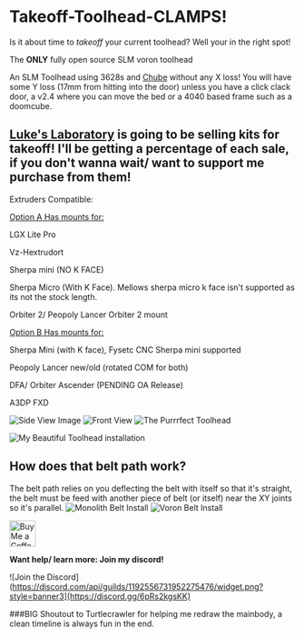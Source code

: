# Takeoff-Toolhead-CLAMPS!
Is it about time to *takeoff* your current toolhead? Well your in the right spot!

The **ONLY** fully open source SLM voron toolhead

An SLM Toolhead using 3628s and [Chube](https://chubehotend.com) without any X loss! You will have some Y loss (17mm from hitting into the door) unless you have a click clack door, a v2.4 where you can move the bed or a 4040 based frame such as a doomcube.

## [Luke's Laboratory](https://lukeslabonline.com/) is going to be selling kits for takeoff! I'll be getting a percentage of each sale, if you don't wanna wait/ want to support me purchase from them!

Extruders Compatible:

<u>Option A Has mounts for:</u>


LGX Lite Pro

Vz-Hextrudort

Sherpa mini (NO K FACE)

Sherpa Micro (With K Face). Mellows sherpa micro k face isn't supported as its not the stock length.

Orbiter 2/ Peopoly Lancer Orbiter 2 mount


<u>Option B Has mounts for: </u>

Sherpa Mini (with K face), Fysetc CNC Sherpa mini supported 

Peopoly Lancer new/old (rotated COM for both)

DFA/ Orbiter Ascender (PENDING OA Release)

A3DP FXD 

![Side View Image](Images/Takeoff%20Side%20Shot.png)
![Front View](Images/Takeoff%20Front%20View.png)
![The Purrrfect Toolhead](Images/Purrrfect%20Top%20Plate.png)

![My Beautiful Toolhead installation](Images/Burgos%20install.jpg)

## How does that belt path work?
The belt path relies on you deflecting the belt with itself so that it's straight, the belt must be feed with another piece of belt (or itself) near the XY joints so it's parallel.
![Monolith Belt Install](Images/Monolith%20Belt%20Path.png)
![Voron Belt Install](Images/Voron%20Belt%20Path.png)

<a href='https://ko-fi.com/burgo' target='_blank'><img height='46' style='border:0px;height:46px;' src='https://az743702.vo.msecnd.net/cdn/kofi3.png?v=0' border='0' alt='Buy Me a Coffee at ko-fi.com' /></a> 

**Want help/ learn more: Join my discord!**

![Join the Discord](https://discord.com/api/guilds/1192556731952275476/widget.png?style=banner3](https://discord.gg/6pRs2kgsKK)

###BIG Shoutout to Turtlecrawler for helping me redraw the mainbody, a clean timeline is always fun in the end.
